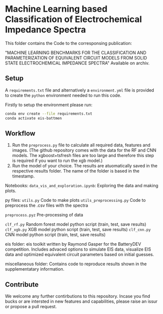 # Machine Learning based Classification of Electrochemical Impedance Spectra

This folder contains the Code to the corresponsing publication:

"MACHINE LEARNING BENCHMARKS FOR THE CLASSIFICATION AND PARAMETERIZATION OF EQUIVALENT CIRCUIT MODELS FROM SOLID STATE ELECTROCHEMICAL IMPEDANCE SPECTRA"
Available on archiv.


## Setup

A `requirements.txt` file and alternatively a `environment.yml` file is provided to create the `python` environment needed to run this code.

Firstly to setup the environment please run:

```bash
conda env create --file requirements.txt
conda activate eis-battmen
```


## Workflow 

1. Run the `preprocess.py` file to calculate all required data, features and images. (The github repository comes with the data for the RF and CNN models. The xgboost+tsfresh files are too large and therefore this step is required if you want to run the xgb model.)
2. Run the model of your choice. The results are atuomatically saved in the respective results folder. The name of the folder is based in the timestamp.

Notebooks: 
`data_vis_and_exploration.ipynb`: Exploring the data and making plots.

py files: 
`utils.py` Code to make plots
`utils_preprocessing.py` Code to preprocess the .csv files with the spectra

`preprocess.pyz` Pre-processing of data

`clf_rf.py`  Random forest model python script (train, test, save results)
`clf_xgb.py` XGB model python script (train, test, save results)
`clf_cnn.py` CNN model python script (train, test, save results)

eis folder: 
eis toolkit written by Raymond Gasper for the BatteryDEV competition. 
Includes advaced options to simulate EIS data, visualize EIS data and optimized equivalent circuit parameters based on initial guesses.

miscellaneous folder: 
Contains code to reproduce results shown in the supplementatary information. 


## Contribute

We welcome any further contirbutions to this repository. Incase you find bucks or are intersted in new features and capabilities, please raise an issur or propose a pull request.